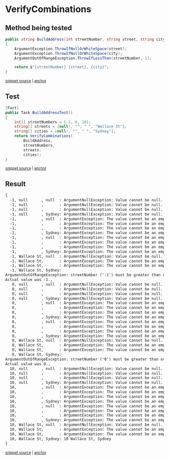<!--
GENERATED FILE - DO NOT EDIT
This file was generated by [MarkdownSnippets](https://github.com/SimonCropp/MarkdownSnippets).
Source File: /docs/mdsource/combinations.source.md
To change this file edit the source file and then run MarkdownSnippets.
-->

# VerifyCombinations


## Method being tested

<!-- snippet: CombinationTargetMethod -->
<a id='snippet-CombinationTargetMethod'></a>
```cs
public string BuildAddress(int streetNumber, string street, string city)
{
    ArgumentException.ThrowIfNullOrWhiteSpace(street);
    ArgumentException.ThrowIfNullOrWhiteSpace(city);
    ArgumentOutOfRangeException.ThrowIfLessThan(streetNumber, 1);

    return $"{streetNumber} {street}, {city}";
}
```
<sup><a href='/src/Verify.Tests/VerifyCombinationsSample.cs#L4-L15' title='Snippet source file'>snippet source</a> | <a href='#snippet-CombinationTargetMethod' title='Start of snippet'>anchor</a></sup>
<!-- endSnippet -->


## Test

<!-- snippet: CombinationSample -->
<a id='snippet-CombinationSample'></a>
```cs
[Fact]
public Task BuildAddressTest()
{
    int[] streetNumbers = [-1, 0, 10];
    string[] streets = [null!, "", " ", "Wallace St"];
    string[] cities = [null!, "", " ", "Sydney"];
    return VerifyCombinations(
        BuildAddress,
        streetNumbers,
        streets,
        cities);
}
```
<sup><a href='/src/Verify.Tests/VerifyCombinationsSample.cs#L17-L32' title='Snippet source file'>snippet source</a> | <a href='#snippet-CombinationSample' title='Start of snippet'>anchor</a></sup>
<!-- endSnippet -->


## Result

<!-- snippet: VerifyCombinationsSample.BuildAddressTest.verified.txt -->
<a id='snippet-VerifyCombinationsSample.BuildAddressTest.verified.txt'></a>
```txt
{
  -1, null      , null  : ArgumentNullException: Value cannot be null. (Parameter 'street'),
  -1, null      ,       : ArgumentNullException: Value cannot be null. (Parameter 'street'),
  -1, null      ,       : ArgumentNullException: Value cannot be null. (Parameter 'street'),
  -1, null      , Sydney: ArgumentNullException: Value cannot be null. (Parameter 'street'),
  -1,           , null  : ArgumentException: The value cannot be an empty string or composed entirely of whitespace. (Parameter 'street'),
  -1,           ,       : ArgumentException: The value cannot be an empty string or composed entirely of whitespace. (Parameter 'street'),
  -1,           ,       : ArgumentException: The value cannot be an empty string or composed entirely of whitespace. (Parameter 'street'),
  -1,           , Sydney: ArgumentException: The value cannot be an empty string or composed entirely of whitespace. (Parameter 'street'),
  -1,           , null  : ArgumentException: The value cannot be an empty string or composed entirely of whitespace. (Parameter 'street'),
  -1,           ,       : ArgumentException: The value cannot be an empty string or composed entirely of whitespace. (Parameter 'street'),
  -1,           ,       : ArgumentException: The value cannot be an empty string or composed entirely of whitespace. (Parameter 'street'),
  -1,           , Sydney: ArgumentException: The value cannot be an empty string or composed entirely of whitespace. (Parameter 'street'),
  -1, Wallace St, null  : ArgumentNullException: Value cannot be null. (Parameter 'city'),
  -1, Wallace St,       : ArgumentException: The value cannot be an empty string or composed entirely of whitespace. (Parameter 'city'),
  -1, Wallace St,       : ArgumentException: The value cannot be an empty string or composed entirely of whitespace. (Parameter 'city'),
  -1, Wallace St, Sydney:
ArgumentOutOfRangeException: streetNumber ('-1') must be greater than or equal to '1'. (Parameter 'streetNumber')
Actual value was -1.,
   0, null      , null  : ArgumentNullException: Value cannot be null. (Parameter 'street'),
   0, null      ,       : ArgumentNullException: Value cannot be null. (Parameter 'street'),
   0, null      ,       : ArgumentNullException: Value cannot be null. (Parameter 'street'),
   0, null      , Sydney: ArgumentNullException: Value cannot be null. (Parameter 'street'),
   0,           , null  : ArgumentException: The value cannot be an empty string or composed entirely of whitespace. (Parameter 'street'),
   0,           ,       : ArgumentException: The value cannot be an empty string or composed entirely of whitespace. (Parameter 'street'),
   0,           ,       : ArgumentException: The value cannot be an empty string or composed entirely of whitespace. (Parameter 'street'),
   0,           , Sydney: ArgumentException: The value cannot be an empty string or composed entirely of whitespace. (Parameter 'street'),
   0,           , null  : ArgumentException: The value cannot be an empty string or composed entirely of whitespace. (Parameter 'street'),
   0,           ,       : ArgumentException: The value cannot be an empty string or composed entirely of whitespace. (Parameter 'street'),
   0,           ,       : ArgumentException: The value cannot be an empty string or composed entirely of whitespace. (Parameter 'street'),
   0,           , Sydney: ArgumentException: The value cannot be an empty string or composed entirely of whitespace. (Parameter 'street'),
   0, Wallace St, null  : ArgumentNullException: Value cannot be null. (Parameter 'city'),
   0, Wallace St,       : ArgumentException: The value cannot be an empty string or composed entirely of whitespace. (Parameter 'city'),
   0, Wallace St,       : ArgumentException: The value cannot be an empty string or composed entirely of whitespace. (Parameter 'city'),
   0, Wallace St, Sydney:
ArgumentOutOfRangeException: streetNumber ('0') must be greater than or equal to '1'. (Parameter 'streetNumber')
Actual value was 0.,
  10, null      , null  : ArgumentNullException: Value cannot be null. (Parameter 'street'),
  10, null      ,       : ArgumentNullException: Value cannot be null. (Parameter 'street'),
  10, null      ,       : ArgumentNullException: Value cannot be null. (Parameter 'street'),
  10, null      , Sydney: ArgumentNullException: Value cannot be null. (Parameter 'street'),
  10,           , null  : ArgumentException: The value cannot be an empty string or composed entirely of whitespace. (Parameter 'street'),
  10,           ,       : ArgumentException: The value cannot be an empty string or composed entirely of whitespace. (Parameter 'street'),
  10,           ,       : ArgumentException: The value cannot be an empty string or composed entirely of whitespace. (Parameter 'street'),
  10,           , Sydney: ArgumentException: The value cannot be an empty string or composed entirely of whitespace. (Parameter 'street'),
  10,           , null  : ArgumentException: The value cannot be an empty string or composed entirely of whitespace. (Parameter 'street'),
  10,           ,       : ArgumentException: The value cannot be an empty string or composed entirely of whitespace. (Parameter 'street'),
  10,           ,       : ArgumentException: The value cannot be an empty string or composed entirely of whitespace. (Parameter 'street'),
  10,           , Sydney: ArgumentException: The value cannot be an empty string or composed entirely of whitespace. (Parameter 'street'),
  10, Wallace St, null  : ArgumentNullException: Value cannot be null. (Parameter 'city'),
  10, Wallace St,       : ArgumentException: The value cannot be an empty string or composed entirely of whitespace. (Parameter 'city'),
  10, Wallace St,       : ArgumentException: The value cannot be an empty string or composed entirely of whitespace. (Parameter 'city'),
  10, Wallace St, Sydney: 10 Wallace St, Sydney
}
```
<sup><a href='/src/Verify.Tests/VerifyCombinationsSample.BuildAddressTest.verified.txt#L1-L54' title='Snippet source file'>snippet source</a> | <a href='#snippet-VerifyCombinationsSample.BuildAddressTest.verified.txt' title='Start of snippet'>anchor</a></sup>
<!-- endSnippet -->
